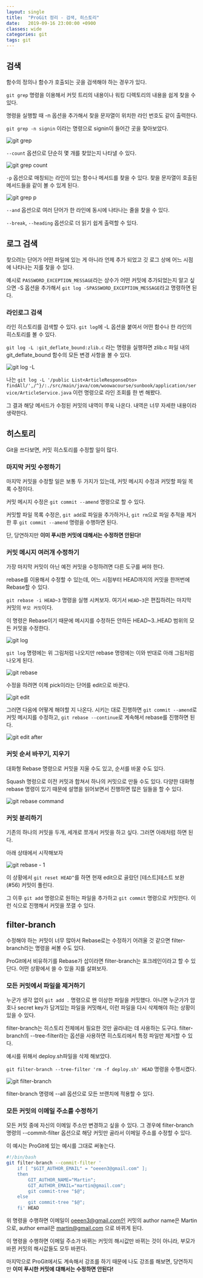 ```yaml
---
layout: single
title:  "ProGit 정리 - 검색, 히스토리"
date:   2019-09-16 23:00:00 +0900
classes: wide
categories: git
tags: git
---
```


## 검색

함수의 정의나 함수가 호출되는 곳을 검색해야 하는 경우가 있다.

`git grep` 명령을 이용해서 커밋 트리의 내용이나 워킹 디렉토리의 내용을 쉽게 찾을 수 있다.

명령을 실행할 때 -n 옵션을 추가해서 찾을 문자열이 위치한 라인 번호도 같이 출력한다.

`git grep -n signin` 이라는 명령으로 signin이 들어간 곳을 찾아보았다.

![git grep](/assets/img/git_command2/grep.png)

`--count` 옵션으로 단순히 몇 개를 찾았는지 나타낼 수 있다.

![git grep count](/assets/img/git_command2/grep_count.png)

`-p` 옵션으로 매칭되는 라인이 있는 함수나 메서드를 찾을 수 있다. 찾을 문자열이 호출된 메서드들을 같이 볼 수 있게 된다.

![git grep p](/assets/img/git_command2/grep_p.png)

`--and` 옵션으로 여러 단어가 한 라인에 동시에 나타나는 줄을 찾을 수 있다.

`--break`, `--heading` 옵션으로 더 읽기 쉽게 출력할 수 있다.

## 로그 검색

찾으려는 단어가 어떤 파일에 있는 게 아니라 언제 추가 되었고 깃 로그 상에 어느 시점에 나타나는 지를 찾을 수 있다.

예시로 `PASSWORD_EXCEPTION_MESSAGE`라는 상수가 어떤 커밋에 추가되었는지 알고 싶으면 -S 옵션을 추가해서 `git log -SPASSWORD_EXCEPTION_MESSAGE`라고 명령하면 된다.

### 라인로그 검색

라인 히스토리를 검색할 수 있다. `git log`에 -L 옵션을 붙여서 어떤 함수나 한 라인의 히스토리를 볼 수 있다.

`git log -L :git_deflate_bound:zlib.c` 라는 명령을 실행하면 zlib.c 파일 내의 git_deflate_bound 함수의 모든 변경 사항을 볼 수 있다.

![git log -L](/assets/img/git_command2/log_L.png)

나는 `git log -L '/public List<ArticleResponseDto> findAll/',/^}/:./src/main/java/com/woowacourse/sunbook/application/service/ArticleService.java` 이런 명령으로 라인 조회를 한 번 해봤다.

그 결과 해당 메서드가 수정된 커밋의 내역이 쭈욱 나온다. 내역은 너무 자세한 내용이라 생략한다.

## 히스토리

Git을 쓰다보면, 커밋 히스토리를 수정할 일이 많다.

### 마지막 커밋 수정하기

마지막 커밋을 수정할 일은 보통 두 가지가 있는데, 커밋 메시지 수정과 커밋할 파일 목록 수정이다.

커밋 메시지 수정은 `git commit --amend` 명령으로 할 수 있다.

커밋할 파일 목록 수정은, `git add`로 파일을 추가하거나, `git rm`으로 파일 추적을 제거한 후 `git commit --amend` 명령을 수행하면 된다.

단, 당연하지만 **이미 푸시한 커밋에 대해서는 수정하면 안된다!**

### 커밋 메시지 여러개 수정하기

가장 마지막 커밋이 아닌 예전 커밋을 수정하려면 다른 도구를 써야 한다.

rebase를 이용해서 수정할 수 있는데, 어느 시점부터 HEAD까지의 커밋을 한꺼번에 Rebase할 수 있다.

`git rebase -i HEAD~3` 명령을 실행 시켜보자. 여기서 `HEAD~3`은 편집하려는 마지막 커밋의 `부모 커밋`이다.

이 명령은 Rebase이기 때문에 메시지를 수정하든 안하든 HEAD~3..HEAD 범위의 모든 커밋을 수정한다.

![git log](/assets/img/git_command2/log.png)

`git log` 명령에는 위 그림처럼 나오지만 rebase 명령에는 이와 반대로 아래 그림처럼 나오게 된다.

![git rebase](/assets/img/git_command2/rebase.png)

수정을 하려면 이제 pick이라는 단어를 edit으로 바꾼다.

![git edit](/assets/img/git_command2/edit.png)

그러면 다음에 어떻게 해야할 지 나온다. 시키는 대로 진행하면 `git commit --amend`로 커밋 메시지를 수정하고, `git rebase --continue`로 계속해서 rebase를 진행하면 된다.

![git edit after](/assets/img/git_command2/edit_after.png)

### 커밋 순서 바꾸기, 지우기

대화형 Rebase 명령으로 커밋을 지울 수도 있고, 순서를 바꿀 수도 있다.

Squash 명령으로 이전 커밋과 합쳐서 하나의 커밋으로 만들 수도 있다. 다양한 대화형 rebase 명령이 있기 때문에 설명을 읽어보면서 진행하면 많은 일들을 할 수 있다.

![git rebase command](/assets/img/git_command2/rebase_command.png)

### 커밋 분리하기

기존의 하나의 커밋을 두개, 세개로 쪼개서 커밋을 하고 싶다. 그러면 아래처럼 하면 된다.

아래 상태에서 시작해보자

![git rebase - 1](/assets/img/git_command2/rebase_1.png)

이 상황에서 `git reset HEAD^`를 하면 현재 edit으로 골랐던 [테스트]테스트 보완(#56) 커밋이 풀린다.

그 이후 `git add` 명령으로 원하는 파일을 추가하고 `git commit` 명령으로 커밋한다. 이런 식으로 진행해서 커밋을 쪼갤 수 있다.

## filter-branch

수정해야 하는 커밋이 너무 많아서 Rebase로는 수정하기 어려울 것 같으면 filter-branch라는 명령을 써볼 수도 있다.

ProGit에서 비유하기를 Rebase가 삽이라면 filter-branch는 포크레인이라고 할 수 있단다. 어떤 상황에서 쓸 수 있을 지를 살펴보자.

### 모든 커밋에서 파일을 제거하기

누군가 생각 없이 `git add .` 명령으로 왠 이상한 파일을 커밋했다. 아니면 누군가가 암호나 secret key가 담겨있는 파일을 커밋해서, 이런 파일을 다시 삭제해야 하는 상황이 있을 수 있다.

filter-branch는 히스토리 전체에서 필요한 것만 골라내는 데 사용하는 도구다. filter-branch의 --tree-filter라는 옵션을 사용하면 히스토리에서 특정 파일만 제거할 수 있다.

예시를 위해서 deploy.sh파일을 삭제 해보았다.

`git filter-branch --tree-filter 'rm -f deploy.sh' HEAD` 명령을 수행시켰다.

![git filter-branch](/assets/img/git_command2/filter-branch.png)

filter-branch 명령에 --all 옵션으로 모든 브랜치에 적용할 수 있다.

### 모든 커밋의 이메일 주소를 수정하기

모든 커밋 중에 자신의 이메일 주소만 변경하고 싶을 수 있다. 그 경우에 filter-branch 명령의 --commit-filter 옵션으로 해당 커밋만 골라서 이메일 주소를 수정할 수 있다.

이 예시는 ProGit에 있는 예시를 그대로 써놓는다.

```bash
#!/bin/bash
git filter-branch --commit-filter '
    if [ "$GIT_AUTHOR_EMAIL" = "oeeen3@gmail.com" ];
    then
        GIT_AUTHOR_NAME="Martin";
        GIT_AUTHOR_EMAIL="martin@gmail.com";
        git commit-tree "$@";
    else
        git commit-tree "$@";
    fi' HEAD
```

위 명령을 수행하면 이메일이 oeeen3@gmail.com인 커밋의 author name은 Martin으로, author email은 martin@gmail.com 으로 바뀌게 된다.

이 명령을 수행하면 이메일 주소가 바뀌는 커밋의 해시값만 바뀌는 것이 아니라, 부모가 바뀐 커밋의 해시값들도 모두 바뀐다.

마지막으로 ProGit에서도 계속해서 강조를 하기 때문에 나도 강조를 해보면, 당연하지만 **이미 푸시한 커밋에 대해서는 수정하면 안된다!**
